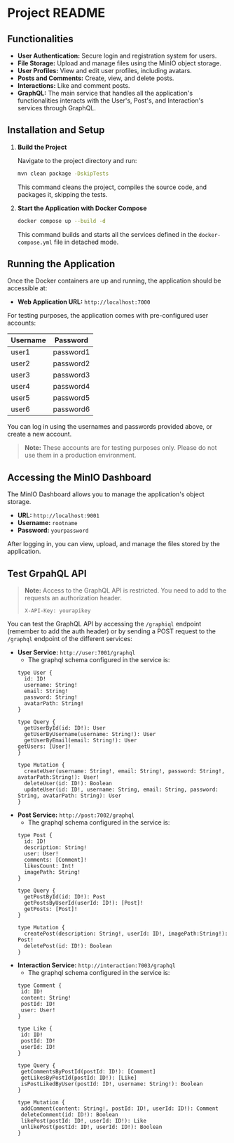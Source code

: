 # Project README

## Functionalities

- **User Authentication:** Secure login and registration system for users.
- **File Storage:** Upload and manage files using the MinIO object storage.
- **User Profiles:** View and edit user profiles, including avatars.
- **Posts and Comments:** Create, view, and delete posts.
- **Interactions:** Like and comment posts.
- **GraphQL:** The main service that handles all the application's functionalities interacts with the User's, Post's, and Interaction's services through GraphQL.

## Installation and Setup

1. **Build the Project**

   Navigate to the project directory and run:

   ```bash
   mvn clean package -DskipTests
   ```

   This command cleans the project, compiles the source code, and packages it, skipping the tests.

2. **Start the Application with Docker Compose**

   ```bash
   docker compose up --build -d
   ```

   This command builds and starts all the services defined in the `docker-compose.yml` file in detached mode.

## Running the Application

Once the Docker containers are up and running, the application should be accessible at:

- **Web Application URL:** `http://localhost:7000`

For testing purposes, the application comes with pre-configured user accounts:

| Username | Password  |
|----------|-----------|
| user1    | password1 |
| user2    | password2 |
| user3    | password3 |
| user4    | password4 |
| user5    | password5 |
| user6    | password6 |

You can log in using the usernames and passwords provided above, or create a new account.

> **Note:** These accounts are for testing purposes only. Please do not use them in a production environment.

## Accessing the MinIO Dashboard

The MinIO Dashboard allows you to manage the application's object storage.

- **URL:** `http://localhost:9001`
- **Username:** `rootname`
- **Password:** `yourpassword`

After logging in, you can view, upload, and manage the files stored by the application.

## Test GrpahQL API

> **Note:** Access to the GraphQL API is restricted. You need to add to the requests an authorization header.
> ```
> X-API-Key: yourapikey
> ```

You can test the GraphQL API by accessing the `/graphiql` endpoint (remember to add the auth header) or by sending a POST request to the `/graphql` endpoint of the different services:

- **User Service:** `http://user:7001/graphql`
   - The graphql schema configured in the service is:
    ```
   type User {
      id: ID!
      username: String!
      email: String!
      password: String!
      avatarPath: String!
   }
   
   type Query {
      getUserById(id: ID!): User
      getUserByUsername(username: String!): User
      getUserByEmail(email: String!): User
   getUsers: [User]!
   }
   
   type Mutation {
      createUser(username: String!, email: String!, password: String!, avatarPath:String!): User!
      deleteUser(id: ID!): Boolean
      updateUser(id: ID!, username: String, email: String, password: String, avatarPath: String): User
   }
   ```
- **Post Service:** `http://post:7002/graphql`
   - The graphql schema configured in the service is:
    ```
   type Post {
      id: ID!
      description: String!
      user: User!
      comments: [Comment]!
      likesCount: Int!
      imagePath: String!
   }
   
   type Query {
      getPostById(id: ID!): Post
      getPostsByUserId(userId: ID!): [Post]!
      getPosts: [Post]!
   }
   
   type Mutation {
      createPost(description: String!, userId: ID!, imagePath:String!): Post!
      deletePost(id: ID!): Boolean
   }
    ```
- **Interaction Service:** `http://interaction:7003/graphql`
    - The graphql schema configured in the service is:
     ```
   type Comment {
      id: ID!
      content: String!
      postId: ID!
      user: User!
   }
   
   type Like {
      id: ID!
      postId: ID!
      userId: ID!
   }
   
   type Query {
      getCommentsByPostId(postId: ID!): [Comment]
      getLikesByPostId(postId: ID!): [Like]
      isPostLikedByUser(postId: ID!, username: String!): Boolean
   }
   
   type Mutation {
      addComment(content: String!, postId: ID!, userId: ID!): Comment
      deleteComment(id: ID!): Boolean
      likePost(postId: ID!, userId: ID!): Like
      unlikePost(postId: ID!, userId: ID!): Boolean
   }
     ```
